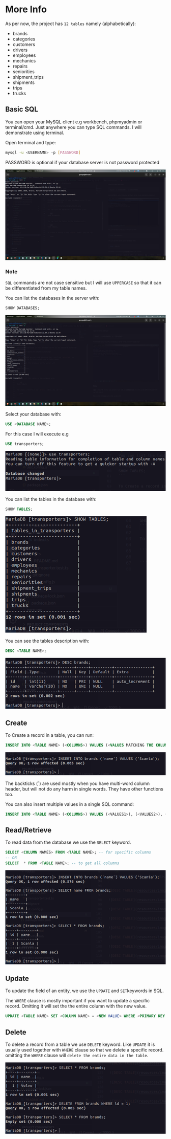 # More Info

As per now, the project has `12 tables` namely (alphabetically):

-   brands
-   categories
-   customers
-   drivers
-   employees
-   mechanics
-   repairs
-   seniorities
-   shipment_trips
-   shipments
-   trips
-   trucks

## Basic SQL

You can open your MySQL client e.g workbench, phpmyadmin or terminal/cmd. Just anywhere you can type SQL commands. I will demonstrate using terminal.

Open terminal and type:

```bash
mysql -u <USERNAME> -p [PASSWORD]
```

PASSWORD is optional if your database server is not password protected

![Database Launch Screenshot](resources/images/launch.png)

### Note

`SQL` commands are not case sensitive but I will use `UPPERCASE` so that it can be differentiated from my table names.

You can list the databases in the server with:

```sql
SHOW DATABASES;
```

![SHOW DATABASE](resources/images/show%20databases.png)

Select your database with:

```sql
USE <DATABASE NAME>;
```

For this case I will execute e.g

```sql
USE transporters;
```

![USE DATABASE](resources/images/use%20database.png)

You can list the tables in the database with:

```sql
SHOW TABLES;
```

![SHOW TABLES](resources/images/show%20tables.png)

You can see the tables description with:

```sql
DESC <TABLE NAME>;
```

![DESC TABLE](resources/images/desc%20table.png)

## Create

To Create a record in a table, you can run:

```sql
INSERT INTO <TABLE NAME> (<COLUMNS>) VALUES (<VALUES MATCHING THE COLUMNS ORDER>);
```

![INSERT SINGLE](resources/images/insert%20single.png)

The backticks (**`**) are used mostly when you have multi-word column header, but will not do any harm in single words. They have other functions too.

You can also insert multiple values in a single SQL command:

```sql
INSERT INTO <TABLE NAME> (<COLUMNS>) VALUES (<VALUES1>), (<VALUES2>), (<VALUES2>), ...(<VALUES-N>);
```

## Read/Retrieve

To read data from the database we use the `SELECT` keyword.

```sql
SELECT <COLUMN NAMES> FROM <TABLE NAME>; -- for specific columns
-- OR
SELECT  * FROM <TABLE NAME>; -- to get all columns
```

![DESC TABLE](resources/images/select%20from%20table.png)

## Update

To update the field of an entity, we use the `UPDATE` and `SET`keywords in SQL.

The `WHERE` clause is mostly important if you want to update a specific record. Omitting it will set the the entire column with the new value.

```sql
UPDATE <TABLE NAME> SET <COLUMN NAME> = <NEW VALUE> WHERE <PRIMARY KEY COLUMN NAME> = <VALUE>;
```

## Delete

To delete a record from a table we use `DELETE` keyword. Like `UPDATE` it is usually used together with `WHERE` clause so that we delete a specific record. omitting the `WHERE` clause will `delete the entire data in the table`.

![DESC TABLE](resources/images/delete%20single.png)

